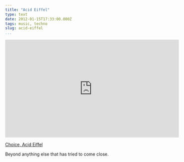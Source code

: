 ```yaml
---
title: "Acid Eiffel"
type: text
date: 2012-01-15T17:33:00.000Z
tags: music, techno
slug: acid-eiffel
...
```


<iframe width="560" height="315" src="https://www.youtube.com/embed/rYBUDRSeeeE" frameborder="0" allowfullscreen></iframe>

[Choice, Acid Eiffel](http://www.discogs.com/Choice-Soofle-Acid-Eiffel-How-Do-You-Plead/release/17517)

Beyond anything else that has tried to come close.
